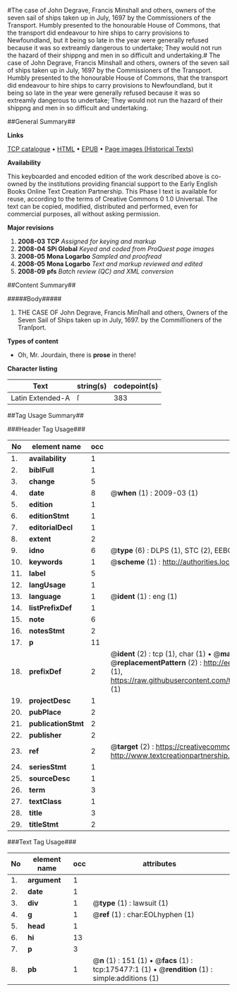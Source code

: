 #The case of John Degrave, Francis Minshall and others, owners of the seven sail of ships taken up in July, 1697 by the Commissioners of the Transport. Humbly presented to the honourable House of Commons, that the transport did endeavour to hire ships to carry provisions to Newfoundland, but it being so late in the year were generally refused because it was so extreamly dangerous to undertake; They would not run the hazard of their shippng and men in so difficult and undertaking.#
The case of John Degrave, Francis Minshall and others, owners of the seven sail of ships taken up in July, 1697 by the Commissioners of the Transport. Humbly presented to the honourable House of Commons, that the transport did endeavour to hire ships to carry provisions to Newfoundland, but it being so late in the year were generally refused because it was so extreamly dangerous to undertake; They would not run the hazard of their shippng and men in so difficult and undertaking.

##General Summary##

**Links**

[TCP catalogue](http://www.ota.ox.ac.uk/tcp/)  • 
[HTML](http://tei.it.ox.ac.uk/tcp/Texts-HTML/free/B02/B02585.html)  • 
[EPUB](http://tei.it.ox.ac.uk/tcp/Texts-EPUB/free/B02/B02585.epub) • 
[Page images (Historical Texts)](https://data.historicaltexts.jisc.ac.uk/view?pubId=eebo-52211907e&pageId=eebo-52211907e-175477-1)

**Availability**

This keyboarded and encoded edition of the
	       work described above is co-owned by the institutions
	       providing financial support to the Early English Books
	       Online Text Creation Partnership. This Phase I text is
	       available for reuse, according to the terms of Creative
	       Commons 0 1.0 Universal. The text can be copied,
	       modified, distributed and performed, even for
	       commercial purposes, all without asking permission.

**Major revisions**

1. __2008-03__ __TCP__ *Assigned for keying and markup*
1. __2008-04__ __SPi Global__ *Keyed and coded from ProQuest page images*
1. __2008-05__ __Mona Logarbo__ *Sampled and proofread*
1. __2008-05__ __Mona Logarbo__ *Text and markup reviewed and edited*
1. __2008-09__ __pfs__ *Batch review (QC) and XML conversion*

##Content Summary##

#####Body#####

1. THE CASE OF John Degrave, Francis Minſhall and others, Owners of the Seven Sail of Ships taken up in July, 1697. by the Commiſſioners of the Tranſport.

**Types of content**

  * Oh, Mr. Jourdain, there is **prose** in there!

**Character listing**


|Text|string(s)|codepoint(s)|
|---|---|---|
|Latin Extended-A|ſ|383|

##Tag Usage Summary##

###Header Tag Usage###

|No|element name|occ|attributes|
|---|---|---|---|
|1.|__availability__|1||
|2.|__biblFull__|1||
|3.|__change__|5||
|4.|__date__|8| @__when__ (1) : 2009-03 (1)|
|5.|__edition__|1||
|6.|__editionStmt__|1||
|7.|__editorialDecl__|1||
|8.|__extent__|2||
|9.|__idno__|6| @__type__ (6) : DLPS (1), STC (2), EEBO-CITATION (1), OCLC (1), VID (1)|
|10.|__keywords__|1| @__scheme__ (1) : http://authorities.loc.gov/ (1)|
|11.|__label__|5||
|12.|__langUsage__|1||
|13.|__language__|1| @__ident__ (1) : eng (1)|
|14.|__listPrefixDef__|1||
|15.|__note__|6||
|16.|__notesStmt__|2||
|17.|__p__|11||
|18.|__prefixDef__|2| @__ident__ (2) : tcp (1), char (1)  •  @__matchPattern__ (2) : ([0-9\-]+):([0-9IVX]+) (1), (.+) (1)  •  @__replacementPattern__ (2) : http://eebo.chadwyck.com/downloadtiff?vid=$1&page=$2 (1), https://raw.githubusercontent.com/textcreationpartnership/Texts/master/tcpchars.xml#$1 (1)|
|19.|__projectDesc__|1||
|20.|__pubPlace__|2||
|21.|__publicationStmt__|2||
|22.|__publisher__|2||
|23.|__ref__|2| @__target__ (2) : https://creativecommons.org/publicdomain/zero/1.0/ (1), http://www.textcreationpartnership.org/docs/. (1)|
|24.|__seriesStmt__|1||
|25.|__sourceDesc__|1||
|26.|__term__|3||
|27.|__textClass__|1||
|28.|__title__|3||
|29.|__titleStmt__|2||


###Text Tag Usage###

|No|element name|occ|attributes|
|---|---|---|---|
|1.|__argument__|1||
|2.|__date__|1||
|3.|__div__|1| @__type__ (1) : lawsuit (1)|
|4.|__g__|1| @__ref__ (1) : char:EOLhyphen (1)|
|5.|__head__|1||
|6.|__hi__|13||
|7.|__p__|3||
|8.|__pb__|1| @__n__ (1) : 151 (1)  •  @__facs__ (1) : tcp:175477:1 (1)  •  @__rendition__ (1) : simple:additions (1)|
